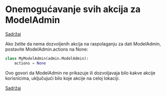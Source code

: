 
# Onemogućavanje svih akcija za ModelAdmin

[Sadržaj](00_sadrzaj.md)

Ako želite da nema dozvoljenih akcija na raspolaganju za dati ModelAdmin, postavite ModelAdmin.actions na None:

```py
class MyModelAdmin(admin.ModelAdmin):
    actions = None
```

Ovo govori da ModelAdmin ne prikazuje ili dozvoljavaja bilo kakve akcije korisnicima, uključujući bilo koje akcije na celoj lokaciji.

[Sadržaj](00_sadrzaj.md)
